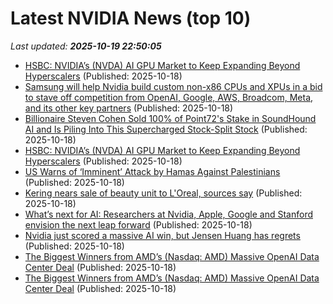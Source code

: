 # Latest NVIDIA News (top 10)
_Last updated: **2025-10-19 22:50:05**_

- [HSBC: NVIDIA’s (NVDA) AI GPU Market to Keep Expanding Beyond Hyperscalers](https://biztoc.com/x/b56b0a6703699971) (Published: 2025-10-18)
- [Samsung will help Nvidia build custom non-x86 CPUs and XPUs in a bid to stave off competition from OpenAI, Google, AWS, Broadcom, Meta, and its other key partners](https://www.techradar.com/pro/samsung-will-help-nvidia-build-custom-non-x86-cpu-and-xpu-in-a-bid-to-stave-off-competition-from-openai-google-aws-broadcom-meta-and-its-other-key-partners) (Published: 2025-10-18)
- [Billionaire Steven Cohen Sold 100% of Point72's Stake in SoundHound AI and Is Piling Into This Supercharged Stock-Split Stock](https://biztoc.com/x/449915250d98fe05) (Published: 2025-10-18)
- [HSBC: NVIDIA’s (NVDA) AI GPU Market to Keep Expanding Beyond Hyperscalers](https://finance.yahoo.com/news/hsbc-nvidia-nvda-ai-gpu-223106827.html) (Published: 2025-10-18)
- [US Warns of ‘Imminent’ Attack by Hamas Against Palestinians](https://biztoc.com/x/f388f79391dadef6) (Published: 2025-10-18)
- [Kering nears sale of beauty unit to L'Oreal, sources say](https://biztoc.com/x/b14def64fdd1c834) (Published: 2025-10-18)
- [What’s next for AI: Researchers at Nvidia, Apple, Google and Stanford envision the next leap forward](https://siliconangle.com/2025/10/18/whats-next-ai-researchers-nvidia-apple-google-stanford-envision-next-leap-forward/) (Published: 2025-10-18)
- [Nvidia just scored a massive AI win, but Jensen Huang has regrets](https://biztoc.com/x/e370d10c4f43a0a3) (Published: 2025-10-18)
- [The Biggest Winners from AMD’s (Nasdaq: AMD) Massive OpenAI Data Center Deal](https://biztoc.com/x/3e1eac0c4099ece0) (Published: 2025-10-18)
- [The Biggest Winners from AMD’s (Nasdaq: AMD) Massive OpenAI Data Center Deal](https://biztoc.com/x/3e1eac0c4099ece0) (Published: 2025-10-18)
